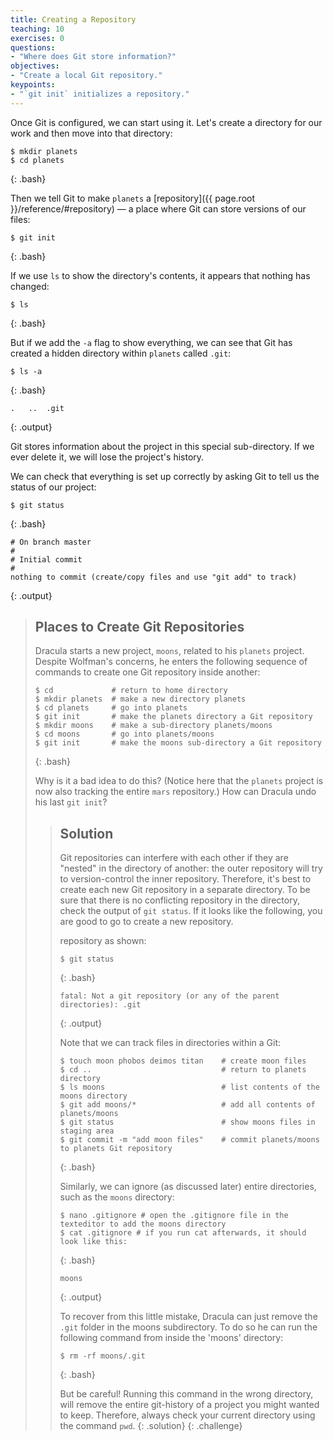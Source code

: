 ```yaml
---
title: Creating a Repository
teaching: 10
exercises: 0
questions:
- "Where does Git store information?"
objectives:
- "Create a local Git repository."
keypoints:
- "`git init` initializes a repository."
---
```


Once Git is configured, we can start using it.
Let's create a directory for our work and then move into that directory:

~~~
$ mkdir planets
$ cd planets
~~~
{: .bash}

Then we tell Git to make `planets` a [repository]({{ page.root }}/reference/#repository)
— a place where Git can store versions of our files:

~~~
$ git init
~~~
{: .bash}

If we use `ls` to show the directory's contents,
it appears that nothing has changed:

~~~
$ ls
~~~
{: .bash}

But if we add the `-a` flag to show everything,
we can see that Git has created a hidden directory within `planets` called `.git`:

~~~
$ ls -a
~~~
{: .bash}

~~~
.	..	.git
~~~
{: .output}

Git stores information about the project in this special sub-directory.
If we ever delete it, we will lose the project's history.

We can check that everything is set up correctly
by asking Git to tell us the status of our project:

~~~
$ git status
~~~
{: .bash}

~~~
# On branch master
#
# Initial commit
#
nothing to commit (create/copy files and use "git add" to track)
~~~
{: .output}

> ## Places to Create Git Repositories
>
> Dracula starts a new project, `moons`, related to his `planets` project.
> Despite Wolfman's concerns, he enters the following sequence of commands to
> create one Git repository inside another:
>
> ~~~
> $ cd             # return to home directory
> $ mkdir planets  # make a new directory planets
> $ cd planets     # go into planets
> $ git init       # make the planets directory a Git repository
> $ mkdir moons    # make a sub-directory planets/moons
> $ cd moons       # go into planets/moons
> $ git init       # make the moons sub-directory a Git repository
> ~~~
> {: .bash}
>
> Why is it a bad idea to do this? (Notice here that the `planets` project is now also tracking the entire `mars` repository.)
> How can Dracula undo his last `git init`?
>
> > ## Solution
> >
> > Git repositories can interfere with each other if they are "nested" in the
> > directory of another: the outer repository will try to version-control
> > the inner repository. Therefore, it's best to create each new Git
> > repository in a separate directory. To be sure that there is no conflicting
> > repository in the directory, check the output of `git status`. If it looks
> > like the following, you are good to go to create a new repository.
> >
> > repository as shown:
> >
> > ~~~
> > $ git status
> > ~~~
> > {: .bash}
> > ~~~
> > fatal: Not a git repository (or any of the parent directories): .git
> > ~~~
> > {: .output}
> >
> > Note that we can track files in directories within a Git:
> >
> > ~~~
> > $ touch moon phobos deimos titan    # create moon files
> > $ cd ..                             # return to planets directory
> > $ ls moons                          # list contents of the moons directory
> > $ git add moons/*                   # add all contents of planets/moons
> > $ git status                        # show moons files in staging area
> > $ git commit -m "add moon files"    # commit planets/moons to planets Git repository
> > ~~~
> > {: .bash}
> >
> > Similarly, we can ignore (as discussed later) entire directories, such as the `moons` directory:
> >
> > ~~~
> > $ nano .gitignore # open the .gitignore file in the texteditor to add the moons directory
> > $ cat .gitignore # if you run cat afterwards, it should look like this:
> > ~~~
> > {: .bash}
> >
> > ~~~
> > moons
> > ~~~
> > {: .output}
> >
> > To recover from this little mistake, Dracula can just remove the `.git`
> > folder in the moons subdirectory. To do so he can run the following command from inside the 'moons' directory:
> >
> > ~~~
> > $ rm -rf moons/.git
> > ~~~
> > {: .bash}
> >
> > But be careful! Running this command in the wrong directory, will remove
> > the entire git-history of a project you might wanted to keep. Therefore, always check your current directory using the
> > command `pwd`.
> {: .solution}
{: .challenge}
